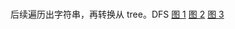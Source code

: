 #

后续遍历出字符串，再转换从 tree。DFS
[图 1](https://secure2.wostatic.cn/static/frPAtFzL3Jch586MXdamid/image.png?auth_key=1660896518-xav7rHKpeGGqFxUC174u5r-0-0698fc1b0078a0e8a10ea419da2c17fa&image_process=resize,w_316.25)
[图 2](https://secure2.wostatic.cn/static/id3TUUHqHkCFCMMYn3gz52/image.png?auth_key=1660896518-rbLBghCqhoYJgMh2irmWJc-0-7aa3b9a37d09a21e45ae3978f95304c5&image_process=resize,w_316.25)
[图 3](https://secure2.wostatic.cn/static/q8e8t88z7GZbioiDjrBBC4/image.png?auth_key=1660896518-fFAbrunFWUjDJQkZQCr45g-0-e2d6798cfa80b4c6fde50623de4b83f7&image_process=resize,w_316.25)
